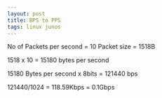 ```yaml
---
layout: post
title: BPS to PPS 
tags: linux junos
---
```


No of Packets per second = 10
Packet size = 1518B

1518 x 10 = 15180 bytes per second

15180 Bytes per second x 8bits = 121440 bps 

121440/1024 = 118.59Kbps = 0.1Gbps
